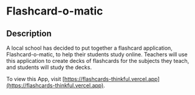 # Flashcard-o-matic

## Description
A local school has decided to put together a flashcard application, Flashcard-o-matic, to help their students study online. Teachers will use this application to create decks of flashcards for the subjects they teach, and students will study the decks.


To view this App, visit [https://flashcards-thinkful.vercel.app](https://flashcards-thinkful.vercel.app).
